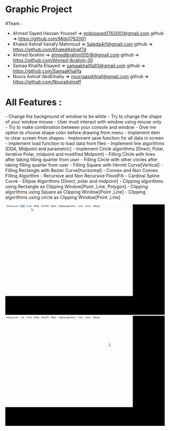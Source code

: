 # Graphic Project
#Team :<br>
- Ahmed Sayed Hassan Youssef => midosayed1762001@gmail.com   <tr> github => https://github.com/Mido1762001 <br>
-  Khaled Ashraf hanafy Mahmoud =>  5aleda4rf@gmail.com        github => https://github.com/KhaledAshraf74 <br> 
-  Ahmed Ibrahim => ahmedibrahim55518@gmail.com    github => https://github.com/Ahmed-Ibrahim-30 <br> 
-  Samaa Khalifa Elsayed =>  samaakhalifa93@gmail.com      github => https://github.com/SamaaKhalifa <br> 
-  Noura Ashraf AbdElnaby => nourraasshhraf@gmail.com      github =>  https://github.com/NouraAshraff<br> 

<h1> All Features : </h1>
- Change the background of window to be white
- Try to change the shape of your window mouse
- User must interact with window using mouse only 
- Try to make combination between your console and window 
- Give me option to choose shape color before drawing from menu
- Implement item to clear screen from shapes
- Implement save function for all data in screen 
- Implement load function to load data from files
- Implement line algorithms [DDA, Midpoint and parametric]
- Implement Circle algorithms (Direct, Polar, iterative Polar, midpoint and 
modified Midpoint)
- Filling Circle with lines after taking filling quarter from user
- Filling Circle with other circles after taking filling quarter from user
- Filling Square with Hermit Curve[Vertical]
- Filling Rectangle with Bezier Curve[horizontal]
- Convex and Non Convex Filling Algorithm 
- Recursive and Non Recursive FloodFill
- Cardinal Spline Curve
- Ellipse Algorithms [Direct, polar and midpoint]
- Clipping algorithms using Rectangle as Clipping Window[Point ,Line, Polygon] 
- Clipping algorithms using Square as Clipping Window[Point ,Line]
- Clipping algorithms using circle as Clipping Window[Point ,Line]

![This is an image](https://github.com/Ahmed-Ibrahim-30/Graphics-Project/blob/master/screee1.gif?raw=true)
![This is an image](https://github.com/Ahmed-Ibrahim-30/Graphics-Project/blob/master/screen2.gif?raw=true)

